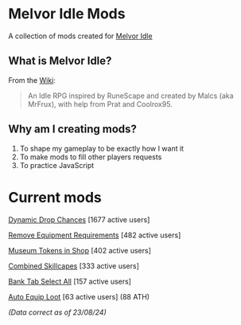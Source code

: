 # Melvor Idle Mods
A collection of mods created for [Melvor Idle](https://melvoridle.com/)

## What is Melvor Idle?
From the [Wiki](https://wiki.melvoridle.com/w/Main_Page):
>An Idle RPG inspired by RuneScape and created by Malcs (aka MrFrux), with help from Prat and Coolrox95.

## Why am I creating mods?
1. To shape my gameplay to be exactly how I want it
2. To make mods to fill other players requests
3. To practice JavaScript

# Current mods
[Dynamic Drop Chances](https://mod.io/g/melvoridle/m/dynamic-drop-chances)
[1677 active users]

[Remove Equipment Requirements](https://mod.io/g/melvoridle/m/remove-equipment-requirements)
[482 active users]

[Museum Tokens in Shop](https://mod.io/g/melvoridle/m/museum-tokens-in-shop)
[402 active users]

[Combined Skillcapes](https://mod.io/g/melvoridle/m/combined-skillcapes)
[333 active users]

[Bank Tab Select All](https://mod.io/g/melvoridle/m/bank-tab-select-all)
[157 active users]

[Auto Equip Loot](https://mod.io/g/melvoridle/m/auto-equip-loot)
[63 active users] (88 ATH)

*(Data correct as of 23/08/24)*